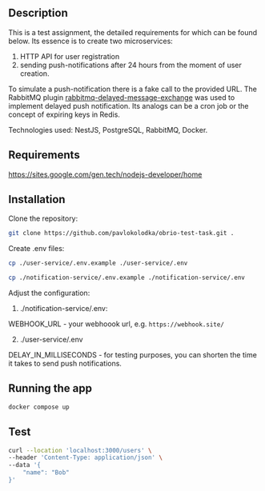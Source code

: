 ## Description

This is a test assignment, the detailed requirements for which can be found below. Its essence is to create two microservices: 

1) HTTP API for user registration 
2) sending push-notifications after 24 hours from the moment of user creation.

To simulate a push-notification there is a fake call to the provided URL. The RabbitMQ plugin [rabbitmq-delayed-message-exchange](https://github.com/rabbitmq/rabbitmq-delayed-message-exchange/) was used to implement delayed push notification. Its analogs can be a cron job or the concept of expiring keys in Redis.

Technologies used: NestJS, PostgreSQL, RabbitMQ, Docker.

## Requirements

https://sites.google.com/gen.tech/nodejs-developer/home

## Installation

Clone the repository:

```bash
git clone https://github.com/pavlokolodka/obrio-test-task.git .
```

Create .env files:

```bash
cp ./user-service/.env.example ./user-service/.env
```

```bash
cp ./notification-service/.env.example ./notification-service/.env
```

Adjust the configuration:

1. ./notification-service/.env:

WEBHOOK_URL - your webhoook url, e.g. `https://webhook.site/`

2. ./user-service/.env

DELAY_IN_MILLISECONDS - for testing purposes, you can shorten the time it takes to send push notifications.

## Running the app

```bash
docker compose up
```

## Test

```bash
curl --location 'localhost:3000/users' \
--header 'Content-Type: application/json' \
--data '{
    "name": "Bob"
}'
```

